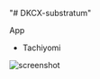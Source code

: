 "# DKCX-substratum" 

App
  - Tachiyomi

![screenshot](https://raw.githubusercontent.com/DarKCroX/DKCX-substratum/master/Screenshot.png?token=AC2P3GQPPB4O7TMYMFXCFZC5MEHQ4)
